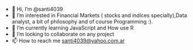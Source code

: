 - 👋 Hi, I’m @santi4039
- 👀 I’m interested in Financial Markets ( stocks and indices specially),Data analyst, a bit of philosophy and of course Programming :).
- 🌱 I’m currently learning JavaScript and How use R 
- 💞️ I’m looking to collaborate on any project
- 📫 How to reach me santi4039@yahoo.com.ar

<!---
santi4039/santi4039 is a ✨ special ✨ repository because its `README.md` (this file) appears on your GitHub profile.
You can click the Preview link to take a look at your changes.
--->
